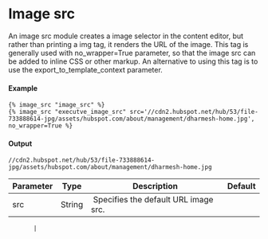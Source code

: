 # Image src
An image src module creates a image selector in the content editor, but rather than printing a img tag, it renders the URL of the image. This tag is generally used with no\_wrapper=True parameter, so that the image src can be added to inline CSS or other markup. An alternative to using this tag is to use the export\_to\_template\_context parameter.

#### Example
```jinja2
{% image_src "image_src" %}
{% image_src "executve_image_src" src='//cdn2.hubspot.net/hub/53/file-733888614-jpg/assets/hubspot.com/about/management/dharmesh-home.jpg', no_wrapper=True %}
```

#### Output
```jinja2
//cdn2.hubspot.net/hub/53/file-733888614-jpg/assets/hubspot.com/about/management/dharmesh-home.jpg
```

| Parameter | Type | Description | Default | 
|  ------  |  ------  |  ------  |  ------  | 
| src | String |  Specifies the default URL image src. | 
           
           | 

